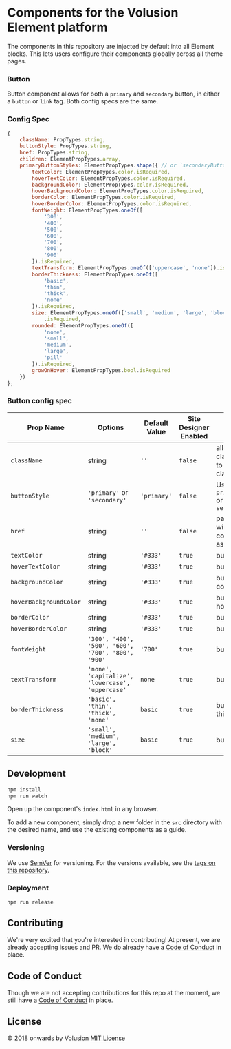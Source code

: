 # Components for the Volusion Element platform

The components in this repository are injected by default into all Element blocks. This lets users
configure their components globally across all theme pages.

### Button
Button component allows for both a `primary` and `secondary` button, in either a `button` or `link` tag. Both config specs are the same. 

### Config Spec
```js
{
    className: PropTypes.string,
    buttonStyle: PropTypes.string,
    href: PropTypes.string,
    children: ElementPropTypes.array,
    primaryButtonStyles: ElementPropTypes.shape({ // or `secondaryButtonStyles`
        textColor: ElementPropTypes.color.isRequired,
        hoverTextColor: ElementPropTypes.color.isRequired,
        backgroundColor: ElementPropTypes.color.isRequired,
        hoverBackgroundColor: ElementPropTypes.color.isRequired,
        borderColor: ElementPropTypes.color.isRequired,
        hoverBorderColor: ElementPropTypes.color.isRequired,
        fontWeight: ElementPropTypes.oneOf([
            '300',
            '400',
            '500',
            '600',
            '700',
            '800',
            '900'
        ]).isRequired,
        textTransform: ElementPropTypes.oneOf(['uppercase', 'none']).isRequired,
        borderThickness: ElementPropTypes.oneOf([
            'basic',
            'thin',
            'thick',
            'none'
        ]).isRequired,
        size: ElementPropTypes.oneOf(['small', 'medium', 'large', 'block'])
            .isRequired,
        rounded: ElementPropTypes.oneOf([
            'none',
            'small',
            'medium',
            'large',
            'pill'
        ]).isRequired,
        growOnHover: ElementPropTypes.bool.isRequired
    })
};
```

### Button config spec

| Prop Name     | Options | Default Value | Site Designer Enabled |  Description |
| ------------- | ------- | ------------- | ------------------------ |  ----------- |
| `className`  | string | `''` | `false` | allows for passing classes to component to extend current classes |
| `buttonStyle`  | `'primary'` or `'secondary'` | `'primary'` | `false` |  Use `primaryButtonStyles` or `secondaryButtonStyles` |
| `href`  | string | `''` | `false` | passing `href` as a prop will cause the component to render as an anchor tag |
| `textColor`  | string | `'#333'` | `true` | button text color |
| `hoverTextColor`  | string | `'#333'` | `true` | button text hover color |
| `backgroundColor`  | string | `'#333'` | `true` | button background color |
| `hoverBackgroundColor`  | string | `'#333'` | `true` | button background hover color |
| `borderColor`  | string | `'#333'` | `true` | button border color |
| `hoverBorderColor`  | string | `'#333'` | `true` | button border color |
| `fontWeight`  | `'300', '400', '500', '600', '700', '800', '900'` | `'700'` | `true` | button font weight |
| `textTransform`  | `'none', 'capitalize', 'lowercase', 'uppercase'` | `none` | `true` | button text transform |
| `borderThickness`  | `'basic', 'thin', 'thick', 'none'` | `basic` | `true` | button border thickness |
| `size`  | `'small', 'medium', 'large', 'block'` | `basic` | `true` | button size |


## Development

```bash
npm install
npm run watch
```

Open up the component's `index.html` in any browser. 

To add a new component, simply drop a new folder in the `src` directory with the desired name, and use
the existing components as a guide.

### Versioning

We use [SemVer](http://semver.org/) for versioning. For the versions available, see the [tags on this repository](https://github.com/volusion/element-proptypes/tags).

### Deployment

`npm run release`

## Contributing

We're very excited that you're interested in contributing! At present, we are already accepting issues and PR. We do already have a [Code of Conduct](CODE_OF_CONDUCT.md) in place.

## Code of Conduct

Though we are not accepting contributions for this repo at the moment, we still have a [Code of Conduct](./CODE_OF_CONDUCT.md) in place.

## License

&copy; 2018 onwards by Volusion
[MIT License](./LICENSE)
